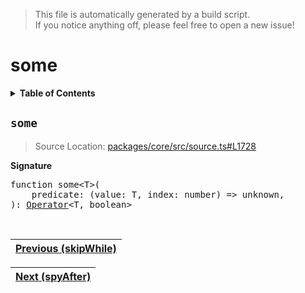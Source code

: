 > This file is automatically generated by a build script.<br>If you notice anything off, please feel free to open a new issue!

# some

<details><summary><b>Table of Contents</b></summary><br>

1. [<code>some</code>](#some)</details>

## <a name="some"></a><code>some</code>

> Source Location: [packages\/core\/src\/source.ts#L1728](..\/..\/packages\/core\/src\/source.ts#L1728)

<b>Signature</b>

<pre>function some&lt;T&gt;(<br>    predicate: (value: T, index: number) =&gt; unknown,<br>): <a href="../01-api-basics/04-Operator.md#Operator">Operator</a>&lt;T, boolean&gt;</pre><br>

| [Previous \(skipWhile\)](069-skipWhile.md#readme) |
| --- |

<div align="right">

| [Next \(spyAfter\)](071-spyAfter.md#readme) |
| --- |
</div>
